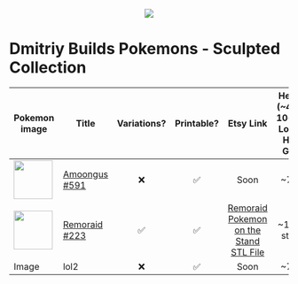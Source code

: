 <p align="center">
  <img src="https://user-images.githubusercontent.com/78694043/177025362-08ba86a3-2222-41be-815b-c75ce574df84.jpg" />
</p>

# Dmitriy Builds Pokemons - Sculpted Collection


| Pokemon image    | Title | Variations? | Printable?  | Etsy Link  |  Height (~4-7-10+cm. Low to High Gen) |
| ---------------- | ----- | :-----------------------: | :--------: | :-----------------------:| :---:| 
| <img src="https://user-images.githubusercontent.com/78694043/177025561-6cadba69-7fbe-4f70-ae3d-baad15156b3d.jpg" height="70" /> | [Amoongus #591](https://github.com/dimitryzub/dmitriy-builds-pokemons-sculpted-collection/blob/132aafe3bf239028938dc7ba10f2908617a2af69/Pokemons/Foongus-Amoongus/Amoongus/amoongus.md)   | ❌            | ✅            | Soon | ~7cm |
| <img src="https://user-images.githubusercontent.com/78694043/177384979-d1a0d38f-201e-4340-be0f-9745491b850d.jpg" height="70" /> | [Remoraid #223](https://github.com/dimitryzub/dmitriy-builds-pokemons-3d-sculpted-collection/blob/bb3d9ffc3c6a8a09fdf3bdb8f861958dee1c63f6/Pokemons/Remoraid/remoraid.md)  | ✅                  | ✅            | [Remoraid Pokemon on the Stand STL File](https://www.etsy.com/listing/1263557889/remoraid-pokemon-on-the-stand-stl-file) | ~10cm stand | 
| Image  | lol2  | ❌                  | ✅            | Soon | ~7cm |


